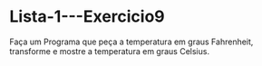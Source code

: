 # Lista-1---Exercicio9

Faça um Programa que peça a temperatura em graus Fahrenheit, transforme e mostre a temperatura em graus Celsius.
